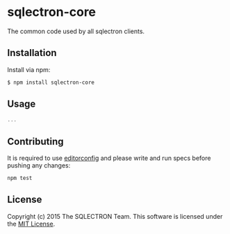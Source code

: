 # sqlectron-core

The common code used by all sqlectron clients.

## Installation

Install via npm:

```bash
$ npm install sqlectron-core
```

## Usage

```js
...
```

## Contributing

It is required to use [editorconfig](http://editorconfig.org/) and please write and run specs before pushing any changes:

```js
npm test
```

## License

Copyright (c) 2015 The SQLECTRON Team. This software is licensed under the [MIT License](http://raw.github.com/sqlectron/sqlectron-core/master/LICENSE).

